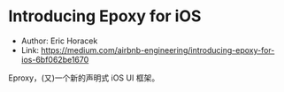 # Introducing Epoxy for iOS

* Author: Eric Horacek
* Link: https://medium.com/airbnb-engineering/introducing-epoxy-for-ios-6bf062be1670

Eproxy，(又)一个新的声明式 iOS UI 框架。
